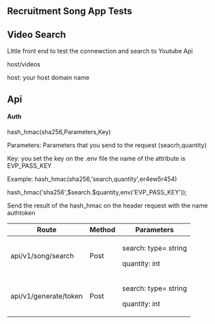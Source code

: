 ## Recruitment Song App Tests

<h2>Video Search</h2>

<p>Little front end to test the connewction and search to Youtube Api</p>
<p>host/videos </p>
<p>host: your host domain name</span></p>


<h2>Api</h2>

<h4>Auth</h4>

<p>hash_hmac(sha256,Parameters,Key)</p>
<p>Parameters:
    <span>Parameters that you send to the request (seacrh,quantity)</span>
</p>
<p>Key: 
    <span>you set the key on the .env file the name of the attribute is EVP_PASS_KEY</span>
</p>
<p>Example:
hash_hmac(sha256,'search,quantity',er4ew5r454)
</p>
<p>hash_hmac('sha256',$search.$quantity,env('EVP_PASS_KEY'));</p>
<p>Send the result of the hash_hmac on the header request with the name authtoken</p>

<table>
    <thead>
        <tr>
            <th>Route</th>
            <th>Method</th>
            <th>Parameters</th>
        </tr>
    </thead>
    <tbody>
        <tr>
            <td>api/v1/song/search</td>
            <td>Post</td>
            <td>
                <p>search: <span>type= string</span></p>
                <p>quantity: <span>int </span></p>
            </td>
        </tr>
        <tr>
            <td>api/v1/generate/token</td>
            <td>Post</td>
            <td>
                <p>search: <span>type= string</span></p>
                <p>quantity: <span>int </span></p>
            </td>
        </tr>
    </tbody>
</table>
